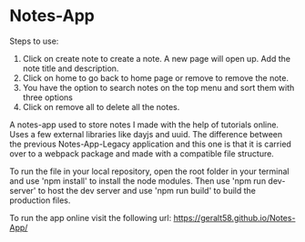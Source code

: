 # Notes-App
Steps to use:
  1. Click on create note to create a note. A new page will open up. Add the note title and description.
  2. Click on home to go back to home page or remove to remove the note.
  3. You have the option to search notes on the top menu and sort them with three options
  4. Click on remove all to delete all the notes.

A notes-app used to store notes I made with the help of tutorials online. Uses a few external libraries like dayjs and uuid. The difference between the previous Notes-App-Legacy application and this one is that it is carried over to a webpack package and made with a compatible file structure.

To run the file in your local repository, open the root folder in your terminal and use 'npm install' to install the node modules. Then use 'npm run dev-server' to host the dev server and use 'npm run build' to build the production files.

To run the app online visit the following url: https://geralt58.github.io/Notes-App/

